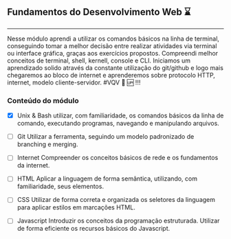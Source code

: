 ## Fundamentos do Desenvolvimento Web  :hourglass:

***

Nesse módulo aprendi a utilizar os comandos básicos na linha de terminal, conseguindo tomar a melhor decisão entre realizar atividades via terminal ou interface gráfica, graças aos exercícios propostos. Compreendi melhor conceitos de terminal, shell, kernell, console e CLI. Iniciamos um aprendizado solido através da constante utilização do git/github e logo mais chegaremos ao bloco de internet e aprenderemos sobre protocolo HTTP, internet, modelo cliente-servidor. #VQV :rocket:  :up: !!!

### Conteúdo do módulo

- [x] Unix & Bash utilizar, com familiaridade, os comandos básicos da linha de comando, executando programas, navegando e manipulando arquivos.
- [ ] Git Utilizar a ferramenta, seguindo um modelo padronizado de branching e merging. 
- [ ] Internet Compreender os conceitos básicos de rede e os fundamentos da internet. 
- [ ] HTML Aplicar a linguagem de forma semântica, utilizando, com familiaridade, seus elementos. 
- [ ] CSS Utilizar de forma correta e organizada os seletores da linguagem para aplicar estilos em marcações HTML. 
- [ ] Javascript Introduzir os conceitos da programação estruturada. Utilizar de forma eficiente os recursos básicos do Javascript.

